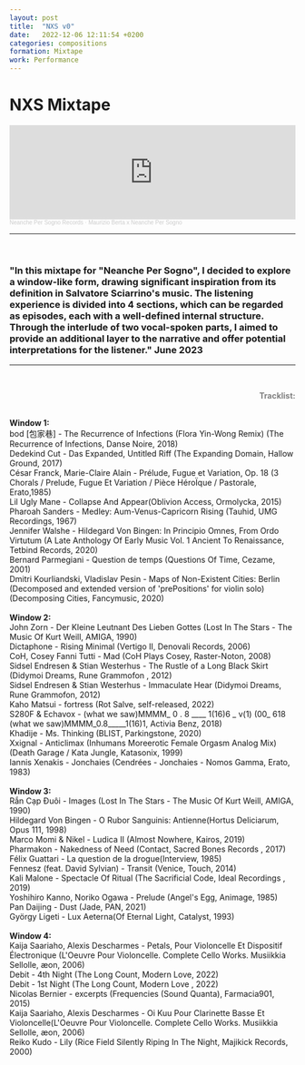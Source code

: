 ```yaml
---
layout: post
title:  "NXS v0"
date:   2022-12-06 12:11:54 +0200
categories: compositions
formation: Mixtape
work: Performance
---
```


<h1>NXS Mixtape</h1>

<iframe width="100%" height="166" scrolling="no" frameborder="no" allow="autoplay" src="https://w.soundcloud.com/player/?url=https%3A//api.soundcloud.com/tracks/1530723331&color=%23ff5500&auto_play=false&hide_related=false&show_comments=true&show_user=true&show_reposts=false&show_teaser=true"></iframe><div style="font-size: 10px; color: #cccccc;line-break: anywhere;word-break: normal;overflow: hidden;white-space: nowrap;text-overflow: ellipsis; font-family: Interstate,Lucida Grande,Lucida Sans Unicode,Lucida Sans,Garuda,Verdana,Tahoma,sans-serif;font-weight: 100;"><a href="https://soundcloud.com/neanche-per-sogno-records" title="Neanche Per Sogno Records" target="_blank" style="color: #cccccc; text-decoration: none;">Neanche Per Sogno Records</a> · <a href="https://soundcloud.com/neanche-per-sogno-records/maurizio-berta-x-neanche-per-sogno" title="Maurizio Berta x Neanche Per Sogno" target="_blank" style="color: #cccccc; text-decoration: none;">Maurizio Berta x Neanche Per Sogno</a></div>


---

<br>



<h3>"In this mixtape for "Neanche Per Sogno", I decided to explore a window-like form, drawing significant inspiration from its definition in Salvatore Sciarrino's music. The listening experience is divided into 4 sections, which can be regarded as episodes, each with a well-defined internal structure. Through the interlude of two vocal-spoken parts, I aimed to provide an additional layer to the narrative and offer potential interpretations for the listener." June 2023
</h3>

---

<br>


<p style="color:grey; text-align: right;">
<b>Tracklist:</b><br><br>

<b>Window 1:</b><br>
bod [包家巷] - The Recurrence of Infections (Flora Yin​-​Wong Remix) (The Recurrence of Infections, Danse Noire, 2018)<br>
Dedekind Cut - Das Expanded, Untitled Riff (The Expanding Domain, Hallow Ground, 2017)<br>
César Franck, Marie-Claire Alain - Prélude, Fugue et Variation, Op. 18 (3 Chorals / Prelude, Fugue Et Variation / Pièce HéroÏque / Pastorale, Erato,1985)<br>
Lil Ugly Mane - Collapse And Appear(Oblivion Access, Ormolycka, 2015)<br>
Pharoah Sanders - Medley: Aum-Venus-Capricorn Rising (Tauhid, UMG Recordings, 1967)<br>
Jennifer Walshe - Hildegard Von Bingen: In Principio Omnes, From Ordo Virtutum (A Late Anthology Of Early Music Vol. 1 Ancient To Renaissance, Tetbind Records, 2020)<br>
Bernard Parmegiani - Question de temps (Questions Of Time, Cezame, 2001)<br>
Dmitri Kourliandski, Vladislav Pesin - Maps of Non-Existent Cities: Berlin (Decomposed and extended version of 'prePositions' for violin solo)(Decomposing Cities, Fancymusic, 2020)<br>
<br>
<b>Window 2:</b><br>
John Zorn - Der Kleine Leutnant Des Lieben Gottes (Lost In The Stars - The Music Of Kurt Weill, AMIGA, 1990)<br>
Dictaphone - Rising Minimal (Vertigo II, Denovali Records, 2006)<br>
CoH, Cosey Fanni Tutti - Mad (CoH Plays Cosey, Raster-Noton, 2008)<br>
Sidsel Endresen & Stian Westerhus - The Rustle of a Long Black Skirt (Didymoi Dreams, Rune Grammofon , 2012)<br>
Sidsel Endresen & Stian Westerhus - Immaculate Hear (Didymoi Dreams, Rune Grammofon, 2012)<br>
Kaho Matsui - fortress (Rot Salve, self-released, 2022)<br>
S280F & Echavox - (what we saw​)​MMMM_ 0 . 8 ____ 1​(​16​)​6 _ v​(​1) (00_ 618 (what we saw​)​MMMM_0​.​8_____1​(​16​)​1, Activia Benz, 2018)<br>
Khadije - Ms. Thinking (BLIST, Parkingstone, 2020)<br>
Xxignal - Anticlimax (Inhumans Moreerotic Female Orgasm Analog Mix) (Death Garage / Kata Jungle, Katasonix, 1999)<br>
Iannis Xenakis - Jonchaies (Cendrées - Jonchaies - Nomos Gamma, Erato, 1983)<br>
<br>
<b>Window 3:</b><br>
Rắn Cạp Đuôi - Images (Lost In The Stars - The Music Of Kurt Weill, AMIGA, 1990)<br>
Hildegard Von Bingen - O Rubor Sanguinis: Antienne(Hortus Deliciarum, Opus 111, 1998)<br>
Marco Momi & Nikel - Ludica II (Almost Nowhere, Kairos, 2019)<br>
Pharmakon - Nakedness of Need (Contact, Sacred Bones Records , 2017)<br>
Félix Guattari - La question de la drogue(Interview, 1985)<br>
Fennesz (feat. David Sylvian) - Transit (Venice, Touch, 2014)<br>
Kali Malone - Spectacle Of Ritual (The Sacrificial Code, Ideal Recordings , 2019)<br>
Yoshihiro Kanno, Noriko Ogawa - Prelude (Angel's Egg, Animage, 1985)<br>
Pan Daijing - Dust (Jade, PAN, 2021)<br>
György Ligeti - Lux Aeterna(Of Eternal Light, Catalyst, 1993)<br>
<br>
<b>Window 4:</b><br>
Kaija Saariaho, Alexis Descharmes - Petals, Pour Violoncelle Et Dispositif Électronique (L'Oeuvre Pour Violoncelle. Complete Cello Works. Musiikkia Sellolle, æon, 2006)<br>
Debit - 4th Night (The Long Count, Modern Love, 2022)<br>
Debit - 1st Night (The Long Count, Modern Love , 2022)<br>
Nicolas Bernier - excerpts (Frequencies (Sound Quanta), Farmacia901, 2015)<br>
Kaija Saariaho, Alexis Descharmes - Oi Kuu Pour Clarinette Basse Et Violoncelle(L'Oeuvre Pour Violoncelle. Complete Cello Works. Musiikkia Sellolle, æon, 2006)<br>
Reiko Kudo - Lily (Rice Field Silently Riping In The Night, Majikick Records, 2000)<br>
</p>
<br><br><br>